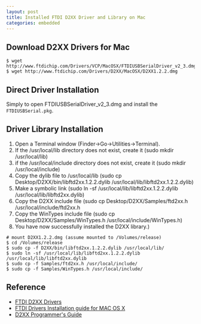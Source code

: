 ```yaml
---
layout: post
title: Installed FTDI D2XX Driver and Library on Mac
categories: embedded
---
```


## Download D2XX Drivers for Mac

```
$ wget http://www.ftdichip.com/Drivers/VCP/MacOSX/FTDIUSBSerialDriver_v2_3.dmg
$ wget http://www.ftdichip.com/Drivers/D2XX/MacOSX/D2XX1.2.2.dmg
```

## Direct Driver Installation

Simply to open FTDIUSBSerialDriver_v2_3.dmg and install the `FTDIUSBSerial.pkg`.

## Driver Library Installation

1. Open a Terminal window (Finder->Go->Utilities->Terminal).
2. If the /usr/local/lib directory does not exist, create it (sudo mkdir /usr/local/lib)
3. if the /usr/local/include directory does not exist, create it (sudo mkdir /usr/local/include)
4. Copy the dylib file to /usr/local/lib (sudo cp Desktop/D2XX/bin/libftd2xx.1.2.2.dylib /usr/local/lib/libftd2xx.1.2.2.dylib)
5. Make a symbolic link (sudo ln -sf /usr/local/lib/libftd2xx.1.2.2.dylib /usr/local/lib/libftd2xx.dylib)
6. Copy the D2XX include file (sudo cp Desktop/D2XX/Samples/ftd2xx.h /usr/local/include/ftd2xx.h
7. Copy the WinTypes include file (sudo cp Desktop/D2XX/Samples/WinTypes.h /usr/local/include/WinTypes.h)
8. You have now successfully installed the D2XX library.)

```
# mount D2XX1.2.2.dmg (assume mounted to /Volumes/release)
$ cd /Volumes/release
$ sudo cp -f D2XX/bin/libftd2xx.1.2.2.dylib /usr/local/lib/
$ sudo ln -sf /usr/local/lib/libftd2xx.1.2.2.dylib /usr/local/lib/libftd2xx.dylib
$ sudo cp -f Samples/ftd2xx.h /usr/local/include/
$ sudo cp -f Samples/WinTypes.h /usr/local/include/
```

## Reference

- [FTDI D2XX Drivers](http://www.ftdichip.com/Drivers/D2XX.htm)
- [FTDI Drivers Installation guide for MAC OS X](http://www.ftdichip.com/Support/Documents/AppNotes/AN_134_FTDI_Drivers_Installation_Guide_for_MAC_OSX.pdf)
- [D2XX Programmer's Guide](http://www.ftdichip.com/Support/Documents/ProgramGuides/D2XX_Programmer's_Guide(FT_000071).pdf)


